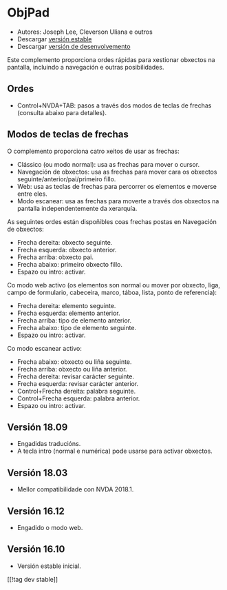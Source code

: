 # ObjPad #

* Autores: Joseph Lee, Cleverson Uliana e outros
* Descargar [versión estable][2]
* Descargar [versión de desenvolvemento][2]

Este complemento proporciona ordes rápidas para xestionar obxectos na
pantalla, incluindo a navegación e outras posibilidades.

## Ordes

* Control+NVDA+TAB: pasos a través dos modos de teclas de frechas (consulta
  abaixo para detalles).

## Modos de teclas de frechas

O complemento proporciona catro xeitos de usar as frechas: 

* Clássico (ou modo normal): usa as frechas para mover o cursor.
* Navegación de obxectos: usa as frechas para mover cara os obxectos
  seguinte/anterior/pai/primeiro fillo.
* Web: usa as teclas de frechas para percorrer os elementos e moverse entre
  eles.
* Modo escanear: usa as frechas para moverte a través dos obxectos na
  pantalla independentemente da xerarquía.

As seguintes ordes están dispoñibles coas frechas postas en Navegación de
obxectos:

* Frecha dereita: obxecto seguinte.
* Frecha esquerda: obxecto anterior.
* Frecha arriba: obxecto pai.
* Frecha abaixo: primeiro obxecto fillo.
* Espazo ou intro: activar.

Co modo web activo (os elementos son normal ou mover por obxecto, liga,
campo de formulario, cabeceira, marco, táboa, lista, ponto de referencia):

* Frecha dereita: elemento seguinte.
* Frecha esquerda: elemento anterior.
* Frecha arriba: tipo de elemento anterior.
* Frecha abaixo: tipo de elemento seguinte.
* Espazo ou intro: activar.

Co modo escanear activo:

* Frecha abaixo: obxecto ou liña seguinte.
* Frecha arriba: obxecto ou liña anterior.
* Frecha dereita: revisar carácter seguinte.
* Frecha esquerda: revisar carácter anterior.
* Control+Frecha dereita: palabra seguinte.
* Control+Frecha esquerda: palabra anterior.
* Espazo ou intro: activar.

## Versión 18.09

* Engadidas traducións.
* A tecla intro (normal e numérica) pode usarse para activar obxectos.

## Versión 18.03

* Mellor compatibilidade con NVDA 2018.1.

## Versión 16.12

* Engadido o modo web.

## Versión 16.10

* Versión estable inicial.

[[!tag dev stable]]

[1]: https://addons.nvda-project.org/files/get.php?file=objPad

[2]: https://addons.nvda-project.org/files/get.php?file=objPad-dev
